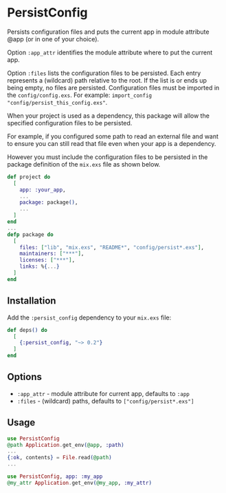 # PersistConfig

Persists configuration files and puts the current app
in module attribute @app (or in one of your choice).

Option `:app_attr` identifies the module attribute where
to put the current app.

Option `:files` lists the configuration files to be persisted.
Each entry represents a (wildcard) path relative to the root.
If the list is or ends up being empty, no files are persisted.
Configuration files must be imported in the `config/config.exs`.
For example: `import_config "config/persist_this_config.exs"`.

When your project is used as a dependency, this package will
allow the specified configuration files to be persisted.

For example, if you configured some path to read an external
file and want to ensure you can still read that file even when
your app is a dependency.

However you must include the configuration files to be persisted
in the package definition of the `mix.exs` file as shown below.

```elixir
def project do
  [
    app: :your_app,
    ...
    package: package(),
    ...
  ]
end
...
defp package do
  [
    files: ["lib", "mix.exs", "README*", "config/persist*.exs"],
    maintainers: ["***"],
    licenses: ["***"],
    links: %{...}
  ]
end
```

## Installation

Add the `:persist_config` dependency to your `mix.exs` file:

```elixir
def deps() do
  [
    {:persist_config, "~> 0.2"}
  ]
end
```

## Options

- `:app_attr` - module attribute for current app, defaults to `:app`
- `:files`    - (wildcard) paths, defaults to `["config/persist*.exs"]`

## Usage

```elixir
use PersistConfig
@path Application.get_env(@app, :path)
...
{:ok, contents} = File.read(@path)
...
```

```elixir
use PersistConfig, app: :my_app
@my_attr Application.get_env(@my_app, :my_attr)
```
